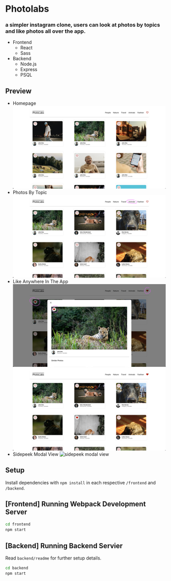# Photolabs
### a simpler instagram clone, users can look at photos by topics and like photos all over the app.
  - Frontend 
      - React
      - Sass
  - Backend
      - Node.js
      - Express
      - PSQL


## Preview 

- Homepage
![homepage](https://github.com/Mosse-Sox/photolabs-starter/blob/main/docs/homepage.png?raw=true)
- Photos By Topic
![photos by topic](https://github.com/Mosse-Sox/photolabs-starter/blob/main/docs/photosbytopicanimals.png?raw=true)
- Like Anywhere In The App
![like anywhere in the app](https://github.com/Mosse-Sox/photolabs-starter/blob/main/docs/likeanywhere.png?raw=true)
![like notification](https://github.com/Mosse-Sox/photolabs-starter/blob/main/docs/likenotification.png?raw=true)
- Sidepeek Modal View
![sidepeek modal view](https://github.com/Mosse-Sox/photolabs-starter/blob/main/docs/sidepeek.png?raw=true)

## Setup

Install dependencies with `npm install` in each respective `/frontend` and `/backend`.

## [Frontend] Running Webpack Development Server

```sh
cd frontend
npm start
```

## [Backend] Running Backend Servier

Read `backend/readme` for further setup details.

```sh
cd backend
npm start
```
